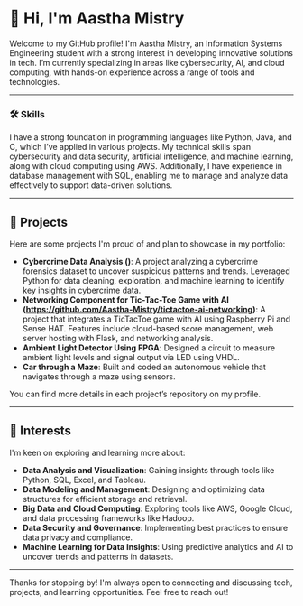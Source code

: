 # 👋 Hi, I'm Aastha Mistry

Welcome to my GitHub profile! I'm Aastha Mistry, an Information Systems Engineering student with a strong interest in developing innovative solutions in tech. I’m currently specializing in areas like cybersecurity, AI, and cloud computing, with hands-on experience across a range of tools and technologies.

---

### 🛠 Skills
I have a strong foundation in programming languages like Python, Java, and C, which I’ve applied in various projects. My technical skills span cybersecurity and data security, artificial intelligence, and machine learning, along with cloud computing using AWS. Additionally, I have experience in database management with SQL, enabling me to manage and analyze data effectively to support data-driven solutions.

---

## 🌟 Projects
Here are some projects I'm proud of and plan to showcase in my portfolio:

- **Cybercrime Data Analysis ()**: A project analyzing a cybercrime forensics dataset to uncover suspicious patterns and trends. Leveraged Python for data cleaning, exploration, and machine learning to identify key insights in cybercrime data.
- **Networking Component for Tic-Tac-Toe Game with AI (https://github.com/Aastha-Mistry/tictactoe-ai-networking)**: A project that integrates a TicTacToe game with AI using Raspberry Pi and Sense HAT. Features include cloud-based score management, web server hosting with Flask, and networking analysis.  
- **Ambient Light Detector Using FPGA**: Designed a circuit to measure ambient light levels and signal output via LED using VHDL.
- **Car through a Maze**: Built and coded an autonomous vehicle that navigates through a maze using sensors.

You can find more details in each project’s repository on my profile.

---

## 🌱 Interests
I'm keen on exploring and learning more about:
  
- **Data Analysis and Visualization**: Gaining insights through tools like Python, SQL, Excel, and Tableau.  
- **Data Modeling and Management**: Designing and optimizing data structures for efficient storage and retrieval.  
- **Big Data and Cloud Computing**: Exploring tools like AWS, Google Cloud, and data processing frameworks like Hadoop.  
- **Data Security and Governance**: Implementing best practices to ensure data privacy and compliance.  
- **Machine Learning for Data Insights**: Using predictive analytics and AI to uncover trends and patterns in datasets.  


---

Thanks for stopping by! I'm always open to connecting and discussing tech, projects, and learning opportunities. Feel free to reach out!







